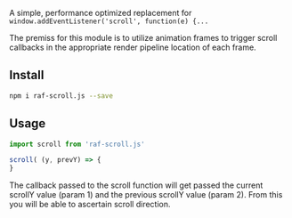 A simple, performance optimized replacement for ```window.addEventListener('scroll', function(e) {...```

The premiss for this module is to utilize animation frames to trigger scroll callbacks in the appropriate render pipeline location of each frame.

## Install 
```bash
npm i raf-scroll.js --save
```

## Usage
```javascript
import scroll from 'raf-scroll.js'

scroll( (y, prevY) => {
}
```

The callback passed to the scroll function will get passed the current scrollY value (param 1) and the previous scrollY value (param 2). From this you will be able to ascertain scroll direction. 
